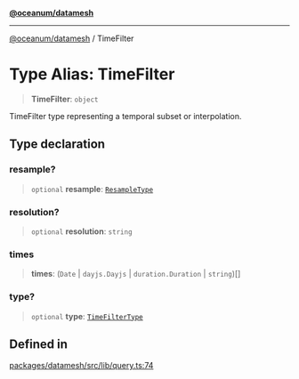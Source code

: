 [**@oceanum/datamesh**](../README.md)

***

[@oceanum/datamesh](../README.md) / TimeFilter

# Type Alias: TimeFilter

> **TimeFilter**: `object`

TimeFilter type representing a temporal subset or interpolation.

## Type declaration

### resample?

> `optional` **resample**: [`ResampleType`](ResampleType.md)

### resolution?

> `optional` **resolution**: `string`

### times

> **times**: (`Date` \| `dayjs.Dayjs` \| `duration.Duration` \| `string`)[]

### type?

> `optional` **type**: [`TimeFilterType`](TimeFilterType.md)

## Defined in

[packages/datamesh/src/lib/query.ts:74](https://github.com/oceanum-io/oceanum-js/blob/b819c1f297a41b7ce9644bbdd1734c693df7b2fd/packages/datamesh/src/lib/query.ts#L74)
